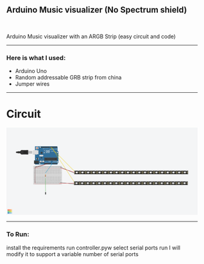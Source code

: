 <h2><b>Arduino Music visualizer (No Spectrum shield)</b></h2><br>

Arduino Music visualizer with an ARGB Strip (easy circuit and code)
<br>
</ul><hr>
<h3>Here is what I used:</h3>
<ul>
  <li>Arduino Uno</li>
  <li>Random addressable GRB strip from china</li>
  <li>Jumper wires</li>
</ul>
<hr>
<h1>Circuit</h1>
<img src="https://github.com/AirPlayerYT/arduino_music_vis/blob/main/Circuit.png">
<hr>
<h3>To Run:</h3>
install the requirements
run controller.pyw
select serial ports
run
I will modify it to support a variable number of serial ports
